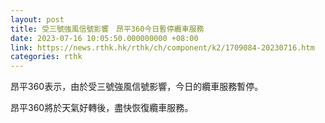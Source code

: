 ```yaml
---
layout: post
title: 受三號強風信號影響　昂平360今日暫停纜車服務
date: 2023-07-16 10:05:50.000000000 +08:00
link: https://news.rthk.hk/rthk/ch/component/k2/1709084-20230716.htm
categories: rthk
---
```


昂平360表示，由於受三號強風信號影響，今日的纜車服務暫停。

昂平360將於天氣好轉後，盡快恢復纜車服務。
